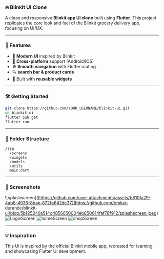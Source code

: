 
### 🔥 Blinkit UI Clone

A clean and responsive **Blinkit app UI clone** built using **Flutter**. This project replicates the core look and feel of the Blinkit grocery delivery app, focusing on UI/UX.

---

### 🚀 Features

* 🛒 **Modern UI** inspired by Blinkit
* 📱 **Cross-platform** support (Android/iOS)
* ⚙️ **Smooth navigation** with Flutter routing
* 🔍 **search bar & product cards**
* 🧱 Built with **reusable widgets**

---

### 🛠️ Getting Started

```bash
git clone https://github.com/YOUR_USERNAME/blinkit-ui.git
cd blinkit-ui
flutter pub get
flutter run
```

---

### 📂 Folder Structure

```
/lib
  /screens
  /widgets
  /models
  /utils
  main.dart
```

---

### 📸 Screenshots
![splashscreen]([https://github.com/user-attachments/assets/b810fa29-4ab8-4935-8bae-872fa642dc37](https://github.com/omkar-durande/blinkit-ui/blob/5b125240a514c4856650004eb850614faf78f912/splashscreen.jpeg)
![LoginScreen](https://github.com/omkar-durande/blinkit-ui/blob/d4d4a46918fcb9e14cb263591343ed17da4c63ea/loginscreen.jpeg)
![homeScreen](https://github.com/omkar-durande/blinkit-ui/blob/2722d2d0ee8d2c84b10997946ed8ad55d4226be1/home.jpeg)
![shopScreen](https://github.com/omkar-durande/blinkit-ui/blob/e3d028ebfde4ad945b2e51dd51e202fc62f2296c/shopping.jpeg)


---

### 💡 Inspiration

This UI is inspired by the official Blinkit mobile app, recreated for learning and showcasing Flutter UI development.
